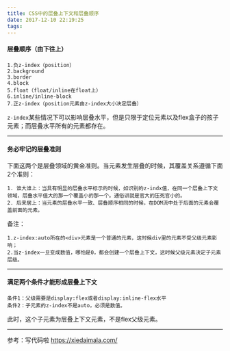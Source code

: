 ```yaml
---
title: CSS中的层叠上下文和层叠顺序
date: 2017-12-10 22:19:25
tags:
---
```



#### 层叠顺序（由下往上）

	1.负z-index（position）
	2.background
	3.border
	4.block
	5.float（float/inline在float上）
	6.inline/inline-block
	7.正z-index（position元素由z-index大小决定层叠）

`z-index`某些情况下可以影响层叠水平，但是只限于定位元素以及flex盒子的孩子元素；而层叠水平所有的元素都存在。	

---

#### 务必牢记的层叠准则
下面这两个是层叠领域的黄金准则。当元素发生层叠的时候，其覆盖关系遵循下面2个准则：

	1. 谁大谁上：当具有明显的层叠水平标示的时候，如识别的z-indx值，在同一个层叠上下文领域，层叠水平值大的那一个覆盖小的那一个。通俗讲就是官大的压死官小的。
	2. 后来居上：当元素的层叠水平一致、层叠顺序相同的时候，在DOM流中处于后面的元素会覆盖前面的元素。

备注：

	1.z-index:auto所在的<div>元素是一个普通的元素，这时候div里的元素不受父级元素影响；
	2.当z-index一旦变成数值，哪怕是0，都会创建一个层叠上下文，这时候父级元素决定子元素层级。
---

#### 满足两个条件才能形成层叠上下文
	条件1：父级需要是display:flex或者display:inline-flex水平
	条件2：子元素的z-index不是auto，必须是数值。
此时，这个子元素为层叠上下文元素，不是flex父级元素。

----
参考：写代码啦 <https://xiedaimala.com/>   